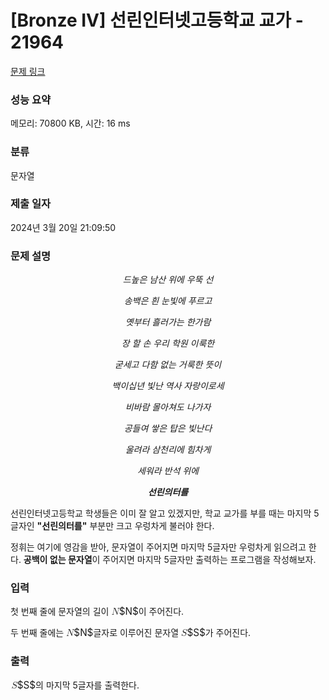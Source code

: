 # [Bronze IV] 선린인터넷고등학교 교가 - 21964 

[문제 링크](https://www.acmicpc.net/problem/21964) 

### 성능 요약

메모리: 70800 KB, 시간: 16 ms

### 분류

문자열

### 제출 일자

2024년 3월 20일 21:09:50

### 문제 설명

<p style="text-align: center;"><em>드높은 남산 위에 우뚝 선</em></p>

<p style="text-align: center;"><em>송백은 흰 눈빛에 푸르고</em></p>

<p style="text-align: center;"><em>옛부터 흘러가는 한가람</em></p>

<p style="text-align: center;"><em>장 할 손 우리 학원 이룩한</em></p>

<p style="text-align: center;"><em>굳세고 다함 없는 거룩한 뜻이</em></p>

<p style="text-align: center;"><em>백이십년 빛난 역사 자랑이로세</em></p>

<p style="text-align: center;"><em>비바람 몰아쳐도 나가자</em></p>

<p style="text-align: center;"><em>공들여 쌓은 탑은 빛난다</em></p>

<p style="text-align: center;"><em>울려라 삼천리에 힘차게</em></p>

<p style="text-align: center;"><em>세워라 반석 위에</em></p>

<p style="text-align: center;"><em><strong>선린의터를</strong></em></p>

<p>선린인터넷고등학교 학생들은 이미 잘 알고 있겠지만, 학교 교가를 부를 때는 마지막 5글자인 <strong>"선린의터를"</strong> 부분만 크고 우렁차게 불러야 한다.</p>

<p>정휘는 여기에 영감을 받아, 문자열이 주어지면 마지막 5글자만 우렁차게 읽으려고 한다. <strong>공백이 없는 문자열</strong>이 주어지면 마지막 5글자만 출력하는 프로그램을 작성해보자.</p>

### 입력 

 <p>첫 번째 줄에 문자열의 길이 <mjx-container class="MathJax" jax="CHTML" style="font-size: 109%; position: relative;"><mjx-math class="MJX-TEX" aria-hidden="true"><mjx-mi class="mjx-i"><mjx-c class="mjx-c1D441 TEX-I"></mjx-c></mjx-mi></mjx-math><mjx-assistive-mml unselectable="on" display="inline"><math xmlns="http://www.w3.org/1998/Math/MathML"><mi>N</mi></math></mjx-assistive-mml><span aria-hidden="true" class="no-mathjax mjx-copytext">$N$</span></mjx-container>이 주어진다.</p>

<p>두 번째 줄에는 <mjx-container class="MathJax" jax="CHTML" style="font-size: 109%; position: relative;"><mjx-math class="MJX-TEX" aria-hidden="true"><mjx-mi class="mjx-i"><mjx-c class="mjx-c1D441 TEX-I"></mjx-c></mjx-mi></mjx-math><mjx-assistive-mml unselectable="on" display="inline"><math xmlns="http://www.w3.org/1998/Math/MathML"><mi>N</mi></math></mjx-assistive-mml><span aria-hidden="true" class="no-mathjax mjx-copytext">$N$</span></mjx-container>글자로 이루어진 문자열 <mjx-container class="MathJax" jax="CHTML" style="font-size: 109%; position: relative;"><mjx-math class="MJX-TEX" aria-hidden="true"><mjx-mi class="mjx-i"><mjx-c class="mjx-c1D446 TEX-I"></mjx-c></mjx-mi></mjx-math><mjx-assistive-mml unselectable="on" display="inline"><math xmlns="http://www.w3.org/1998/Math/MathML"><mi>S</mi></math></mjx-assistive-mml><span aria-hidden="true" class="no-mathjax mjx-copytext">$S$</span></mjx-container>가 주어진다.</p>

### 출력 

 <p><mjx-container class="MathJax" jax="CHTML" style="font-size: 109%; position: relative;"> <mjx-math class="MJX-TEX" aria-hidden="true"><mjx-mi class="mjx-i"><mjx-c class="mjx-c1D446 TEX-I"></mjx-c></mjx-mi></mjx-math><mjx-assistive-mml unselectable="on" display="inline"><math xmlns="http://www.w3.org/1998/Math/MathML"><mi>S</mi></math></mjx-assistive-mml><span aria-hidden="true" class="no-mathjax mjx-copytext">$S$</span></mjx-container>의 마지막 5글자를 출력한다.</p>

